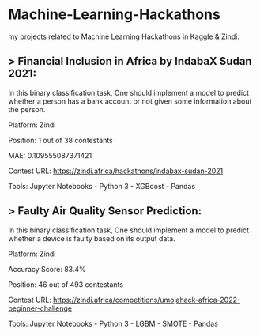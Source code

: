 # Machine-Learning-Hackathons
my projects related to Machine Learning Hackathons in Kaggle & Zindi.

##    > Financial Inclusion in Africa by IndabaX Sudan 2021: 
In this binary classification task, One should implement a model to predict whether a person has a bank account or not given some information about the person.

Platform: Zindi

Position: 1 out of 38 contestants

MAE: 0.109555087371421

Contest URL: https://zindi.africa/hackathons/indabax-sudan-2021

Tools: Jupyter Notebooks - Python 3 - XGBoost - Pandas


##    > Faulty Air Quality Sensor Prediction:
In this binary classification task, One should implement a model to predict whether a device is faulty based on its output data.

Platform: Zindi

Accuracy Score: 83.4%

Position: 46 out of 493 contestants

Contest URL: https://zindi.africa/competitions/umojahack-africa-2022-beginner-challenge

Tools: Jupyter Notebooks - Python 3 - LGBM - SMOTE - Pandas
